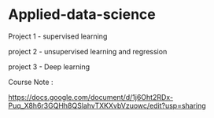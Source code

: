 # Applied-data-science

Project 1 - supervised learning

project 2 - unsupervised learning and regression

project 3 - Deep learning

Course Note : 

https://docs.google.com/document/d/1j6Oht2RDx-Puq_X8h6r3GQHh8QSlahvTXKXvbVzuowc/edit?usp=sharing
